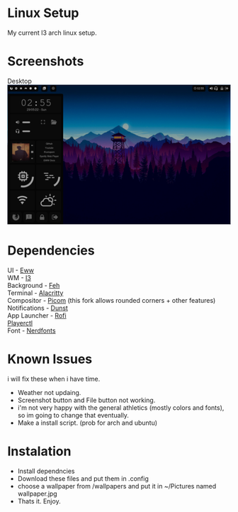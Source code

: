 # Linux Setup 
My current I3 arch linux setup.

# Screenshots
Desktop <br>
![screenshot1](https://github.com/Gwyd0/Linuxsetup/blob/main/dunst/img/2022-05-29-screenshot_000.png?raw=true) <br>

# Dependencies
UI - [Eww](https://github.com/elkowar/eww) <br />
WM - [I3](https://wiki.archlinux.org/title/I3) <br />
Background - [Feh](https://wiki.archlinux.org/title/Feh) <br />
Terminal - [Alacritty](https://wiki.archlinux.org/title/Alacritty) <br />
Compositor - [Picom](https://aur.archlinux.org/packages/picom-rounded-corners) (this fork allows rounded corners + other features)<br />
Notifications - [Dunst](https://wiki.archlinux.org/title/Dunst) <br />
App Launcher - [Rofi](https://github.com/davatorium/rofi) <br />
[Playerctl](https://archlinux.org/packages/community/x86_64/playerctl/) <br />
Font - [Nerdfonts](https://www.nerdfonts.com/) <br />

# Known Issues
i will fix these when i have time.
* Weather not updaing.
* Screenshot button and File button not working.
* i'm not very happy with the general athletics (mostly colors and fonts), so im going to change that eventually.
* Make a install script. (prob for arch and ubuntu)

# Instalation
* Install dependncies
* Download these files and put them in .config
* choose a wallpaper from /wallpapers and put it in ~/Pictures named wallpaper.jpg
* Thats it. Enjoy.
